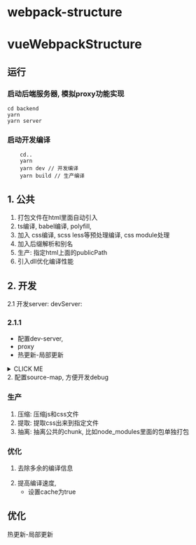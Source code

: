 # webpack-structure

# vueWebpackStructure

## 运行

### 启动后端服务器, 模拟proxy功能实现

```
cd backend
yarn
yarn server
```

### 启动开发编译

```
    cd..
    yarn
    yarn dev // 开发编译
    yarn build // 生产编译
```

## 1. 公共

1. 打包文件在html里面自动引入
2. ts编译, babel编译, polyfill, 
3. 加入 css编译, scss less等预处理编译, css module处理
4. 加入后缀解析和别名
5. 生产: 指定html上面的publicPath
6. 引入dll优化编译性能

## 2. 开发

2.1 开发server: devServer: 

### 2.1.1

- 配置dev-server,
- proxy
- 热更新-局部更新
<details>
<summary>CLICK ME</summary>
<p>

[webpack官方文档 Hot Module Replacement](https://webpack.js.org/guides/hot-module-replacement/)
搭配
[react-hot-loader](https://github.com/gaearon/react-hot-loader)

```javascript
// build/webpack.config.dev.js
devServer: {
    // ...
    hot: true
}
```

```javascript
// 入口文件index.tsx
import {
    hot
} from 'react-hot-loader/root';
import * as React from 'react'
import * as ReactDOM from 'react-dom'
// ...

const HotApp = hot(App)
ReactDOM.render( <
    HotApp / > ,
    document.getElementById('root')
)
```

  </p>
</details>
2. 配置source-map, 方便开发debug

### 生产

1. 压缩: 压缩js和css文件
2. 提取: 提取css出来到指定文件
3. 抽离: 抽离公共的chunk, 比如node_modules里面的包单独打包

### 优化

1. 去除多余的编译信息
<!-- 2. 分离开发和生产的配置文件 -->
2. 提高编译速度, 
    - 设置cache为true

## 优化

热更新-局部更新

